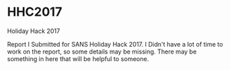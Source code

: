 # HHC2017
Holiday Hack 2017

Report I Submitted for SANS Holiday Hack 2017. I Didn't have a lot of time to work on the report, so some details may be missing. There may be something in here that will be helpful to someone. 
